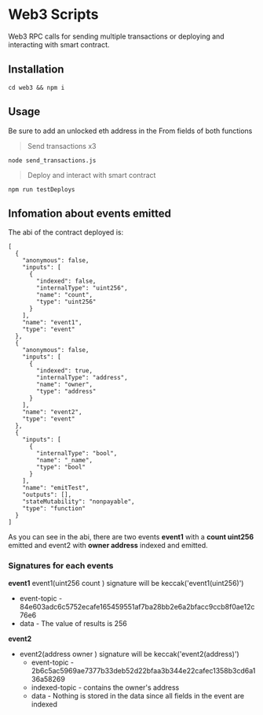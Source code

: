 # Web3 Scripts

Web3 RPC calls for sending multiple transactions or deploying and interacting with smart contract.

## Installation

```
cd web3 && npm i
```

## Usage

Be sure to add an unlocked eth address in the From fields of both functions

> Send transactions x3
```
node send_transactions.js
```

> Deploy and interact with smart contract
```
npm run testDeploys
```

## Infomation about events emitted

The abi of the contract deployed is:
```
[
  {
    "anonymous": false,
    "inputs": [
      {
        "indexed": false,
        "internalType": "uint256",
        "name": "count",
        "type": "uint256"
      }
    ],
    "name": "event1",
    "type": "event"
  },
  {
    "anonymous": false,
    "inputs": [
      {
        "indexed": true,
        "internalType": "address",
        "name": "owner",
        "type": "address"
      }
    ],
    "name": "event2",
    "type": "event"
  },
  {
    "inputs": [
      {
        "internalType": "bool",
        "name": "_name",
        "type": "bool"
      }
    ],
    "name": "emitTest",
    "outputs": [],
    "stateMutability": "nonpayable",
    "type": "function"
  }
]
```

As you can see in the abi,  there are two events **event1** with a **count uint256** emitted and event2 with **owner address** indexed and emitted.

###  Signatures for each events

**event1**
event1(uint256 count ) signature will be keccak('event1(uint256)')
  * event-topic - 84e603adc6c5752ecafe165459551af7ba28bb2e6a2bfacc9ccb8f0ae12c76e6
  * data - The value of results is 256
  

**event2**
* event2(address owner ) signature will be keccak('event2(address)')
  * event-topic - 2b6c5ac5969ae7377b33deb52d22bfaa3b344e22cafec1358b3cd6a136a58269
  * indexed-topic - contains the owner's address 
  * data - Nothing is stored in the data since all fields in the event are indexed